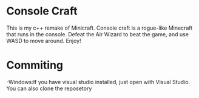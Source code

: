 # Console Craft
This is my c++ remake of Minicraft. Console craft is a rogue-like Minecraft that runs in the console. Defeat the Air Wizard to beat the game, and use WASD to move around. Enjoy!

# Commiting
-Windows:If you have visual studio installed, just open with Visual Studio. You can also clone the reposetory
